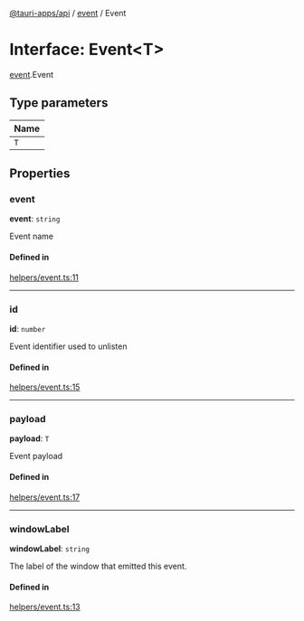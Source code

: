 [@tauri-apps/api](../README.md) / [event](../modules/event.md) / Event

# Interface: Event<T\>

[event](../modules/event.md).Event

## Type parameters

| Name |
| :------ |
| `T` |

## Properties

### event

 **event**: `string`

Event name

#### Defined in

[helpers/event.ts:11](https://github.com/tauri-apps/tauri/blob/47666c4/tooling/api/src/helpers/event.ts#L11)

___

### id

 **id**: `number`

Event identifier used to unlisten

#### Defined in

[helpers/event.ts:15](https://github.com/tauri-apps/tauri/blob/47666c4/tooling/api/src/helpers/event.ts#L15)

___

### payload

 **payload**: `T`

Event payload

#### Defined in

[helpers/event.ts:17](https://github.com/tauri-apps/tauri/blob/47666c4/tooling/api/src/helpers/event.ts#L17)

___

### windowLabel

 **windowLabel**: `string`

The label of the window that emitted this event.

#### Defined in

[helpers/event.ts:13](https://github.com/tauri-apps/tauri/blob/47666c4/tooling/api/src/helpers/event.ts#L13)
